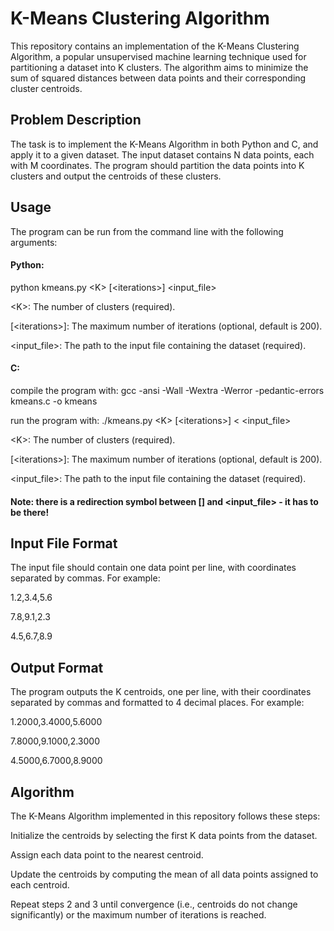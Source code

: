 # K-Means Clustering Algorithm
This repository contains an implementation of the K-Means Clustering Algorithm, a popular unsupervised machine learning technique used for partitioning a dataset into K clusters. The algorithm aims to minimize the sum of squared distances between data points and their corresponding cluster centroids.

## Problem Description
The task is to implement the K-Means Algorithm in both Python and C, and apply it to a given dataset. The input dataset contains N data points, each with M coordinates. The program should partition the data points into K clusters and output the centroids of these clusters.

## Usage
The program can be run from the command line with the following arguments:
#### Python:

python kmeans.py &lt;K&gt; \[&lt;iterations&gt;\] &lt;input_file&gt;

&lt;K&gt;: The number of clusters (required).

\[&lt;iterations&gt;\]: The maximum number of iterations (optional, default is 200).

&lt;input_file&gt;: The path to the input file containing the dataset (required).

#### C:


compile the program with: gcc -ansi -Wall -Wextra -Werror -pedantic-errors kmeans.c -o kmeans

run the program with: ./kmeans.py &lt;K&gt; \[&lt;iterations&gt;\] &lt; &lt;input_file&gt;

&lt;K&gt;: The number of clusters (required).

\[&lt;iterations&gt;\]: The maximum number of iterations (optional, default is 200).

&lt;input_file&gt;: The path to the input file containing the dataset (required).

#### Note: there is a redirection symbol between  [<iterations>] and <input_file> - it has to be there!

## Input File Format
The input file should contain one data point per line, with coordinates separated by commas. For example:

1.2,3.4,5.6
  
7.8,9.1,2.3
  
4.5,6.7,8.9
  
  
## Output Format
The program outputs the K centroids, one per line, with their coordinates separated by commas and formatted to 4 decimal places. For example:

1.2000,3.4000,5.6000
  
7.8000,9.1000,2.3000
  
4.5000,6.7000,8.9000
  
## Algorithm
The K-Means Algorithm implemented in this repository follows these steps:

Initialize the centroids by selecting the first K data points from the dataset.
  
Assign each data point to the nearest centroid.
  
Update the centroids by computing the mean of all data points assigned to each centroid.
  
Repeat steps 2 and 3 until convergence (i.e., centroids do not change significantly) or the maximum number of iterations is reached.
